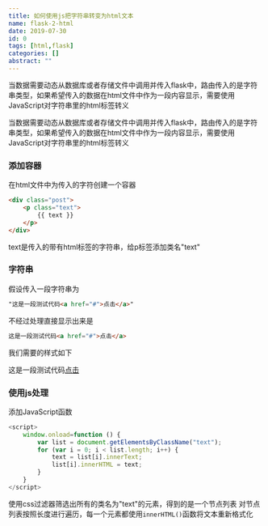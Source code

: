 ```yaml
---
title: 如何使用js把字符串转变为html文本
name: flask-2-html
date: 2019-07-30
id: 0
tags: [html,flask]
categories: []
abstract: ""
---
```



当数据需要动态从数据库或者存储文件中调用并传入flask中，路由传入的是字符串类型，如果希望传入的数据在html文件中作为一段内容显示，需要使用JavaScript对字符串里的html标签转义


<!--more-->


当数据需要动态从数据库或者存储文件中调用并传入flask中，路由传入的是字符串类型，如果希望传入的数据在html文件中作为一段内容显示，需要使用JavaScript对字符串里的html标签转义

<!--more-->

### 添加容器

在html文件中为传入的字符创建一个容器

```html
<div class="post">
    <p class="text">
        {{ text }}
    </p>
</div>
```

text是传入的带有html标签的字符串，给p标签添加类名"text"

### 字符串

假设传入一段字符串为

```html
"这是一段测试代码<a href="#">点击</a>"
```

不经过处理直接显示出来是

```html
这是一段测试代码<a href="#">点击</a>
```

我们需要的样式如下

这是一段测试代码<a href="#">点击</a>

### 使用js处理

添加JavaScript函数

```javascript
<script>
    window.onload=function () {
        var list = document.getElementsByClassName("text");
        for (var i = 0; i < list.length; i++) {
            text = list[i].innerText;
            list[i].innerHTML = text;
        }
    }
</script>
```

使用css过滤器筛选出所有的类名为"text"的元素，得到的是一个节点列表
对节点列表按照长度进行遍历，每一个元素都使用`innerHTML()`函数将文本重新格式化

